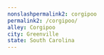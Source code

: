 ```yaml
---
﻿nonslashpermalink2: corgipoo
permalink2: /corgipoo/
alley: Corgipoo
city: Greenville
state: South Carolina
---
```

